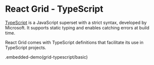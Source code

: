 # React Grid - TypeScript

[TypeScript](https://www.typescriptlang.org) is a JavaScript superset with a strict syntax, developed by Microsoft. It supports static typing and enables catching errors at build time.

React Grid comes with TypeScript definitions that facilitate its use in TypeScript projects.

.embedded-demo(grid-typescript/basic)
